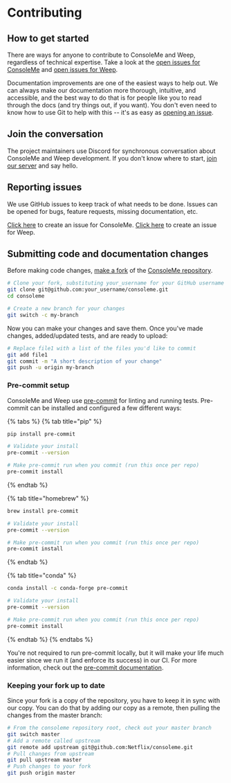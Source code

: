 # Contributing

## How to get started

There are ways for anyone to contribute to ConsoleMe and Weep, regardless of technical expertise. Take a look at the [open issues for ConsoleMe](https://github.com/Netflix/consoleme/issues) and [open issues for Weep](https://github.com/Netflix/weep/issues).

Documentation improvements are one of the easiest ways to help out. We can always make our documentation more thorough, intuitive, and accessible, and the best way to do that is for people like you to read through the docs \(and try things out, if you want\). You don't even need to know how to use Git to help with this -- it's as easy as [opening an issue](https://github.com/Netflix/consoleme/issues/new).

## Join the conversation

The project maintainers use Discord for synchronous conversation about ConsoleMe and Weep development. If you don't know where to start, [join our server](https://discord.gg/nQVpNGGkYu) and say hello.

## Reporting issues

We use GitHub issues to keep track of what needs to be done. Issues can be opened for bugs, feature requests, missing documentation, etc.

[Click here](https://github.com/Netflix/consoleme/issues/new) to create an issue for ConsoleMe. [Click here](https://github.com/Netflix/weep/issues/new) to create an issue for Weep.

## Submitting code and documentation changes

Before making code changes, [make a fork](https://help.github.com/en/github/getting-started-with-github/fork-a-repo) of the [ConsoleMe repository](https://github.com/Netflix/consoleme).

```bash
# Clone your fork, substituting your_username for your GitHub username then go into the repo root
git clone git@github.com:your_username/consoleme.git
cd consoleme

# Create a new branch for your changes
git switch -c my-branch
```

Now you can make your changes and save them. Once you've made changes, added/updated tests, and are ready to upload:

```bash
# Replace file1 with a list of the files you'd like to commit
git add file1
git commit -m "A short description of your change"
git push -u origin my-branch
```

### Pre-commit setup

ConsoleMe and Weep use [pre-commit](https://pre-commit.com/) for linting and running tests. Pre-commit can be installed and configured a few different ways:

{% tabs %}
{% tab title="pip" %}
```bash
pip install pre-commit

# Validate your install
pre-commit --version

# Make pre-commit run when you commit (run this once per repo)
pre-commit install
```
{% endtab %}

{% tab title="homebrew" %}
```bash
brew install pre-commit

# Validate your install
pre-commit --version

# Make pre-commit run when you commit (run this once per repo)
pre-commit install
```
{% endtab %}

{% tab title="conda" %}
```bash
conda install -c conda-forge pre-commit

# Validate your install
pre-commit --version

# Make pre-commit run when you commit (run this once per repo)
pre-commit install
```
{% endtab %}
{% endtabs %}

You're not required to run pre-commit locally, but it will make your life much easier since we run it \(and enforce its success\) in our CI. For more information, check out the [pre-commit documentation](https://pre-commit.com/).

### Keeping your fork up to date

Since your fork is a copy of the repository, you have to keep it in sync with our copy. You can do that by adding our copy as a remote, then pulling the changes from the master branch:

```bash
# From the consoleme repository root, check out your master branch
git switch master
# Add a remote called upstream
git remote add upstream git@github.com:Netflix/consoleme.git
# Pull changes from upstream
git pull upstream master
# Push changes to your fork
git push origin master
```

